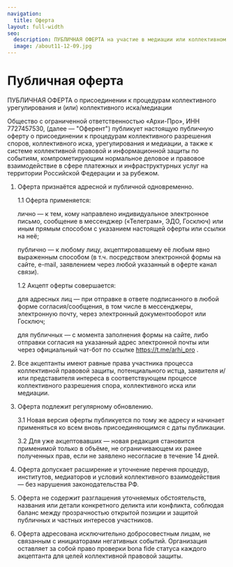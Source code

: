 ```yaml
---
navigation:
  title: Оферта
layout: full-width
seo:
  description: ПУБЛИЧНАЯ ОФЕРТА на участие в медиации или коллективном иске
  image: /about11-12-09.jpg
---
```


# Публичная оферта 

ПУБЛИЧНАЯ ОФЕРТА о присоединении к процедурам коллективного урегулирования и (или) коллективного иска/медиации

Общество с ограниченной ответственностью «Архи-Про», ИНН 7727457530, (далее — "Оферент") публикует настоящую публичную оферту о присоединении к процедурам коллективного разрешения споров, коллективного иска, урегулирования и медиации, а также к системе коллективной правовой и информационной защиты по событиям, компрометирующим нормальное деловое и правовое взаимодействие в сфере платежных и инфраструктурных услуг на территории Российской Федерации и за рубежом.

1. Оферта признаётся адресной и публичной одновременно.

	1.1 Оферта применяется:

	лично — к тем, кому направлено индивидуальное электронное письмо, сообщение в мессенджер («Телеграм», ЭДО, Госключ) или иным прямым способом с указанием настоящей оферты или ссылки на неё;

	публично — к любому лицу, акцептировавшему её любым явно выраженным способом (в т.ч. посредством электронной формы на сайте, e-mail, заявлением через любой указанный в оферте канал связи).

	1.2 Акцепт оферты совершается:

	для адресных лиц — при отправке в ответе подписанного в любой форме согласия/сообщения, в том числе в мессенджеры, электронную почту, через электронный документооборот или Госключ;

	для публичных — с момента заполнения формы на сайте, либо отправки согласия на указанный адрес электронной почты или через официальный чат-бот по ссылке https://t.me/arhi_pro .

2. Все акцептанты имеют равные права участника процесса коллективной правовой защиты, потенциального истца, заявителя и/или представителя интереса в соответствующем процессе коллективного разрешения спора, коллективного иска или медиации.

3. Оферта подлежит регулярному обновлению.

	3.1 Новая версия оферты публикуется по тому же адресу и начинает применяться ко всем вновь присоединяющимся с даты публикации.

	3.2 Для уже акцептовавших — новая редакция становится применимой только в объёме, не ограничивающем их ранее полученных прав, если не заявлено несогласие в течение 14 дней.

4. Оферта допускает расширение и уточнение перечня процедур, институтов, медиаторов и условий коллективного взаимодействия — без нарушения законодательства РФ.

5. Оферта не содержит разглашения уточняемых обстоятельств, названия или детали конкретного деликта или конфликта, соблюдая баланс между прозрачностью открытой позиции и защитой публичных и частных интересов участников.

6. Оферта адресована исключительно добросовестным лицам, не связанным с инициаторами негативных событий. Организация оставляет за собой право проверки bona fide статуса каждого акцептанта для целей коллективной правовой защиты.

